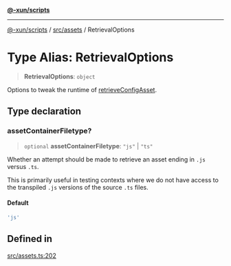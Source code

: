 [**@-xun/scripts**](../../../README.md)

***

[@-xun/scripts](../../../README.md) / [src/assets](../README.md) / RetrievalOptions

# Type Alias: RetrievalOptions

> **RetrievalOptions**: `object`

Options to tweak the runtime of [retrieveConfigAsset](../functions/retrieveConfigAsset.md).

## Type declaration

### assetContainerFiletype?

> `optional` **assetContainerFiletype**: `"js"` \| `"ts"`

Whether an attempt should be made to retrieve an asset ending in `.js`
versus `.ts`.

This is primarily useful in testing contexts where we do not have access to
the transpiled `.js` versions of the source `.ts` files.

#### Default

```ts
'js'
```

## Defined in

[src/assets.ts:202](https://github.com/Xunnamius/xscripts/blob/cfe28e3d801ec1b719b0dedbda4e9f63d7924b77/src/assets.ts#L202)

